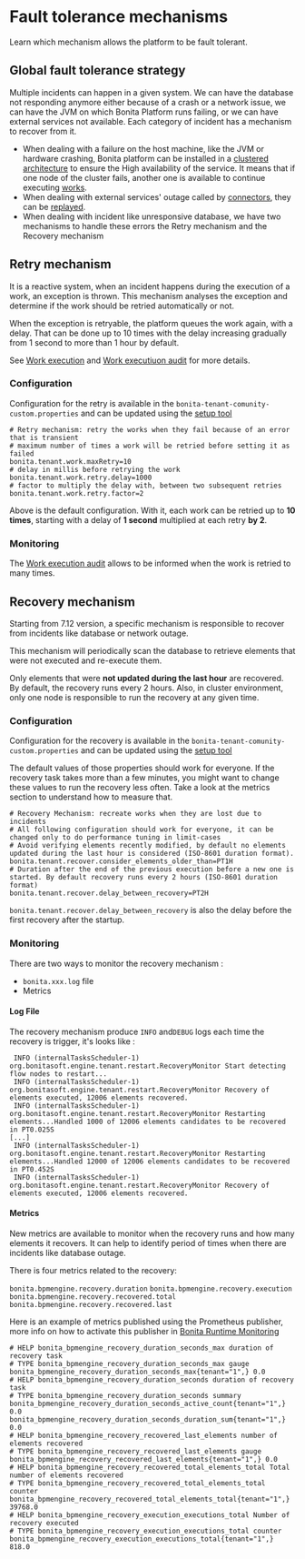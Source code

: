 # Fault tolerance mechanisms

Learn which mechanism allows the platform to be fault tolerant. 

## Global fault tolerance strategy

Multiple incidents can happen in a given system. We can have the database not responding anymore either because of a crash or 
a network issue, we can have the JVM on which Bonita Platform runs failing, or we can have external services not available. Each category of incident has a mechanism to recover from it.

* When dealing with a failure on the host machine, like the JVM or hardware crashing, Bonita platform can be installed in a
[clustered architecture](overview-of-bonita-bpm-in-a-cluster.md) to ensure the High availability of the service. 
It means that if one node of the cluster fails, another one is available to continue executing [works](work-execution.md).
* When dealing with external services' outage called by [connectors](connectors-overview.md), they can be [replayed](tasks.md). 
* When dealing with incident like unresponsive database, we have two mechanisms to handle these errors the Retry mechanism and 
the Recovery mechanism 

## Retry mechanism

It is a reactive system, when an incident happens during the execution of a work, an exception is thrown. This mechanism
analyses the exception and determine if the work should be retried automatically or not.

When the exception is retryable, the platform queues the work again, with a delay. That can be done up to 10 times
with the delay increasing gradually from 1 second to more than 1 hour by default.
 
See [Work execution](work-execution.md) and [Work executiuon audit](work-execution-audit.md) for more details.
 

### Configuration

Configuration for the retry is available in the `bonita-tenant-comunity-custom.properties` and can be updated using the
[setup tool](BonitaBPM_platform_setup.md)

```properties
# Retry mechanism: retry the works when they fail because of an error that is transient
# maximum number of times a work will be retried before setting it as failed
bonita.tenant.work.maxRetry=10
# delay in millis before retrying the work
bonita.tenant.work.retry.delay=1000
# factor to multiply the delay with, between two subsequent retries
bonita.tenant.work.retry.factor=2
```

Above is the default configuration. With it, each work can be retried up to **10 times**, starting with a delay of **1 second** 
multiplied at each retry **by 2**.

### Monitoring

The [Work execution audit](work-execution-audit.md) allows to be informed when the work is retried to many times.

## Recovery mechanism

Starting from 7.12 version, a specific mechanism is responsible to recover from incidents like database or network outage.

This mechanism will periodically scan the database to retrieve elements that were not executed and re-execute them.

Only elements that were **not updated during the last hour** are recovered. By default, the recovery runs every 2 hours.
Also, in cluster environment, only one node is responsible to run the recovery at any given time.

### Configuration


Configuration for the recovery is available in the `bonita-tenant-comunity-custom.properties` and can be updated using the
[setup tool](BonitaBPM_platform_setup.md)

The default values of those properties should work for everyone. If the recovery task takes more than a few minutes, 
you might want to change these values to run the recovery less often. Take a look at the metrics section to understand how
to measure that.

```properties
# Recovery Mechanism: recreate works when they are lost due to incidents
# All following configuration should work for everyone, it can be changed only to do performance tuning in limit-cases
# Avoid verifying elements recently modified, by default no elements updated during the last hour is considered (ISO-8601 duration format).
bonita.tenant.recover.consider_elements_older_than=PT1H
# Duration after the end of the previous execution before a new one is started. By default recovery runs every 2 hours (ISO-8601 duration format)
bonita.tenant.recover.delay_between_recovery=PT2H
```

`bonita.tenant.recover.delay_between_recovery` is also the delay before the first recovery after the startup.

### Monitoring

There are two ways to monitor the recovery mechanism : 
  * `bonita.xxx.log` file
  * Metrics

#### Log File 

The recovery mechanism produce `INFO` and`DEBUG` logs each time the recovery is trigger, it's looks like :

 
```
 INFO (internalTasksScheduler-1) org.bonitasoft.engine.tenant.restart.RecoveryMonitor Start detecting flow nodes to restart...
 INFO (internalTasksScheduler-1) org.bonitasoft.engine.tenant.restart.RecoveryMonitor Recovery of elements executed, 12006 elements recovered.
 INFO (internalTasksScheduler-1) org.bonitasoft.engine.tenant.restart.RecoveryMonitor Restarting elements...Handled 1000 of 12006 elements candidates to be recovered in PT0.025S
[...]
 INFO (internalTasksScheduler-1) org.bonitasoft.engine.tenant.restart.RecoveryMonitor Restarting elements...Handled 12000 of 12006 elements candidates to be recovered in PT0.452S
 INFO (internalTasksScheduler-1) org.bonitasoft.engine.tenant.restart.RecoveryMonitor Recovery of elements executed, 12006 elements recovered.
```

#### Metrics

New metrics are available to monitor when the recovery runs and how many elements it recovers. It can help to identify 
period of times when there are incidents like database outage.

There is four metrics related to the recovery:

`bonita.bpmengine.recovery.duration`
`bonita.bpmengine.recovery.execution`
`bonita.bpmengine.recovery.recovered.total`
`bonita.bpmengine.recovery.recovered.last`

Here is an example of metrics published using the Prometheus publisher, more info on how to activate this publisher
 in [Bonita Runtime Monitoring](runtime-monitoring.md)
```
# HELP bonita_bpmengine_recovery_duration_seconds_max duration of recovery task
# TYPE bonita_bpmengine_recovery_duration_seconds_max gauge
bonita_bpmengine_recovery_duration_seconds_max{tenant="1",} 0.0
# HELP bonita_bpmengine_recovery_duration_seconds duration of recovery task
# TYPE bonita_bpmengine_recovery_duration_seconds summary
bonita_bpmengine_recovery_duration_seconds_active_count{tenant="1",} 0.0
bonita_bpmengine_recovery_duration_seconds_duration_sum{tenant="1",} 0.0
# HELP bonita_bpmengine_recovery_recovered_last_elements number of elements recovered
# TYPE bonita_bpmengine_recovery_recovered_last_elements gauge
bonita_bpmengine_recovery_recovered_last_elements{tenant="1",} 0.0
# HELP bonita_bpmengine_recovery_recovered_total_elements_total Total number of elements recovered
# TYPE bonita_bpmengine_recovery_recovered_total_elements_total counter
bonita_bpmengine_recovery_recovered_total_elements_total{tenant="1",} 39768.0
# HELP bonita_bpmengine_recovery_execution_executions_total Number of recovery executed
# TYPE bonita_bpmengine_recovery_execution_executions_total counter
bonita_bpmengine_recovery_execution_executions_total{tenant="1",} 818.0
```
